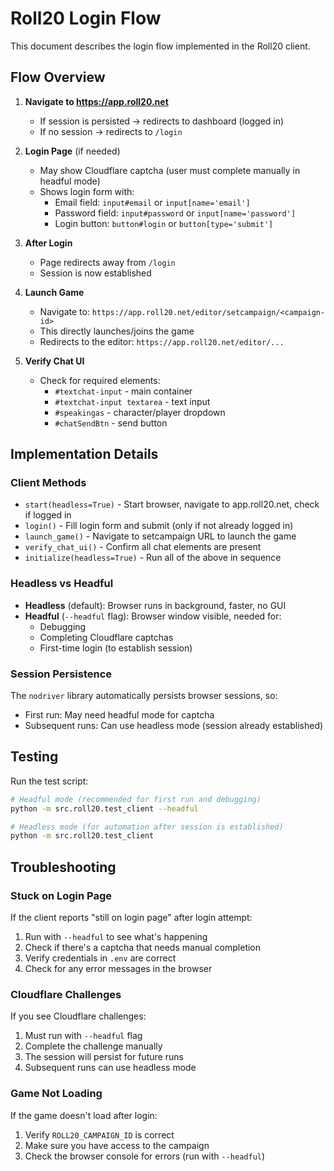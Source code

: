 # Roll20 Login Flow

This document describes the login flow implemented in the Roll20 client.

## Flow Overview

1. **Navigate to https://app.roll20.net**
   - If session is persisted → redirects to dashboard (logged in)
   - If no session → redirects to `/login`

2. **Login Page** (if needed)
   - May show Cloudflare captcha (user must complete manually in headful mode)
   - Shows login form with:
     - Email field: `input#email` or `input[name='email']`
     - Password field: `input#password` or `input[name='password']`
     - Login button: `button#login` or `button[type='submit']`

3. **After Login**
   - Page redirects away from `/login`
   - Session is now established

4. **Launch Game**
   - Navigate to: `https://app.roll20.net/editor/setcampaign/<campaign-id>`
   - This directly launches/joins the game
   - Redirects to the editor: `https://app.roll20.net/editor/...`

5. **Verify Chat UI**
   - Check for required elements:
     - `#textchat-input` - main container
     - `#textchat-input textarea` - text input
     - `#speakingas` - character/player dropdown
     - `#chatSendBtn` - send button

## Implementation Details

### Client Methods

- `start(headless=True)` - Start browser, navigate to app.roll20.net, check if logged in
- `login()` - Fill login form and submit (only if not already logged in)
- `launch_game()` - Navigate to setcampaign URL to launch the game
- `verify_chat_ui()` - Confirm all chat elements are present
- `initialize(headless=True)` - Run all of the above in sequence

### Headless vs Headful

- **Headless** (default): Browser runs in background, faster, no GUI
- **Headful** (`--headful` flag): Browser window visible, needed for:
  - Debugging
  - Completing Cloudflare captchas
  - First-time login (to establish session)

### Session Persistence

The `nodriver` library automatically persists browser sessions, so:
- First run: May need headful mode for captcha
- Subsequent runs: Can use headless mode (session already established)

## Testing

Run the test script:

```bash
# Headful mode (recommended for first run and debugging)
python -m src.roll20.test_client --headful

# Headless mode (for automation after session is established)
python -m src.roll20.test_client
```

## Troubleshooting

### Stuck on Login Page

If the client reports "still on login page" after login attempt:
1. Run with `--headful` to see what's happening
2. Check if there's a captcha that needs manual completion
3. Verify credentials in `.env` are correct
4. Check for any error messages in the browser

### Cloudflare Challenges

If you see Cloudflare challenges:
1. Must run with `--headful` flag
2. Complete the challenge manually
3. The session will persist for future runs
4. Subsequent runs can use headless mode

### Game Not Loading

If the game doesn't load after login:
1. Verify `ROLL20_CAMPAIGN_ID` is correct
2. Make sure you have access to the campaign
3. Check the browser console for errors (run with `--headful`)

